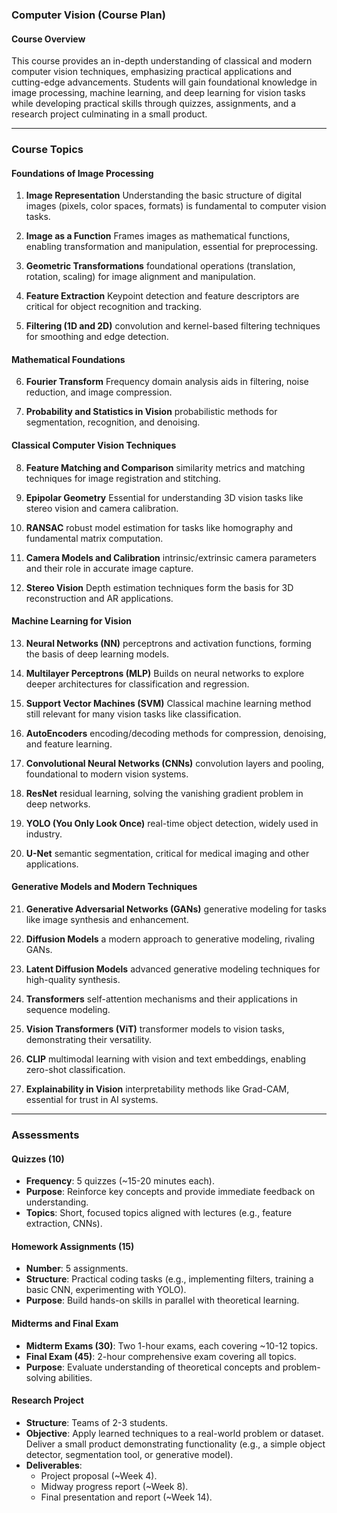 ### Computer Vision (Course Plan)

#### **Course Overview**

This course provides an in-depth understanding of classical and modern computer vision techniques, emphasizing practical applications and cutting-edge advancements. Students will gain foundational knowledge in image processing, machine learning, and deep learning for vision tasks while developing practical skills through quizzes, assignments, and a research project culminating in a small product.

---

### **Course Topics**

#### **Foundations of Image Processing**

1. **Image Representation** Understanding the basic structure of digital images (pixels, color spaces, formats) is fundamental to computer vision tasks.

2. **Image as a Function** Frames images as mathematical functions, enabling transformation and manipulation, essential for preprocessing.

3. **Geometric Transformations**  foundational operations (translation, rotation, scaling) for image alignment and manipulation.

4. **Feature Extraction** Keypoint detection and feature descriptors are critical for object recognition and tracking.

5. **Filtering (1D and 2D)**  convolution and kernel-based filtering techniques for smoothing and edge detection.

#### **Mathematical Foundations**

6. **Fourier Transform** Frequency domain analysis aids in filtering, noise reduction, and image compression.

7. **Probability and Statistics in Vision**  probabilistic methods for segmentation, recognition, and denoising.

#### **Classical Computer Vision Techniques**

8. **Feature Matching and Comparison**  similarity metrics and matching techniques for image registration and stitching.

9. **Epipolar Geometry** Essential for understanding 3D vision tasks like stereo vision and camera calibration.

10. **RANSAC**  robust model estimation for tasks like homography and fundamental matrix computation.

11. **Camera Models and Calibration**  intrinsic/extrinsic camera parameters and their role in accurate image capture.

12. **Stereo Vision** Depth estimation techniques form the basis for 3D reconstruction and AR applications.

#### **Machine Learning for Vision**

13. **Neural Networks (NN)**  perceptrons and activation functions, forming the basis of deep learning models.

14. **Multilayer Perceptrons (MLP)** Builds on neural networks to explore deeper architectures for classification and regression.

15. **Support Vector Machines (SVM)** Classical machine learning method still relevant for many vision tasks like classification.

16. **AutoEncoders**  encoding/decoding methods for compression, denoising, and feature learning.

17. **Convolutional Neural Networks (CNNs)**  convolution layers and pooling, foundational to modern vision systems.

18. **ResNet**  residual learning, solving the vanishing gradient problem in deep networks.

19. **YOLO (You Only Look Once)**  real-time object detection, widely used in industry.

20. **U-Net**  semantic segmentation, critical for medical imaging and other applications.

#### **Generative Models and Modern Techniques**

21. **Generative Adversarial Networks (GANs)**  generative modeling for tasks like image synthesis and enhancement.

22. **Diffusion Models**  a modern approach to generative modeling, rivaling GANs.

23. **Latent Diffusion Models**  advanced generative modeling techniques for high-quality synthesis.

24. **Transformers**  self-attention mechanisms and their applications in sequence modeling.

25. **Vision Transformers (ViT)**  transformer models to vision tasks, demonstrating their versatility.

26. **CLIP**  multimodal learning with vision and text embeddings, enabling zero-shot classification.

27. **Explainability in Vision**  interpretability methods like Grad-CAM, essential for trust in AI systems.

---

### **Assessments**

#### **Quizzes (10)**

- **Frequency**: 5 quizzes (\~15-20 minutes each).
- **Purpose**: Reinforce key concepts and provide immediate feedback on understanding.
- **Topics**: Short, focused topics aligned with lectures (e.g., feature extraction, CNNs).

#### **Homework Assignments (15)**

- **Number**: 5 assignments.
- **Structure**: Practical coding tasks (e.g., implementing filters, training a basic CNN, experimenting with YOLO).
- **Purpose**: Build hands-on skills in parallel with theoretical learning.

#### **Midterms and Final Exam**

- **Midterm Exams (30)**: Two 1-hour exams, each covering \~10-12 topics.
- **Final Exam (45)**: 2-hour comprehensive exam covering all topics.
- **Purpose**: Evaluate understanding of theoretical concepts and problem-solving abilities.

#### **Research Project**

- **Structure**: Teams of 2-3 students.
- **Objective**: Apply learned techniques to a real-world problem or dataset. Deliver a small product demonstrating functionality (e.g., a simple object detector, segmentation tool, or generative model).
- **Deliverables**:
  - Project proposal (\~Week 4).
  - Midway progress report (\~Week 8).
  - Final presentation and report (\~Week 14).
